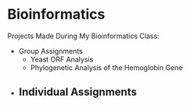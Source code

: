 # Bioinformatics
Projects Made During My Bioinformatics Class:
- Group Assignments
  - Yeast ORF Analysis
  - Phylogenetic Analysis of the Hemoglobin Gene
- Individual Assignments
  - 
